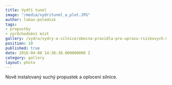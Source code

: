 ```yaml
---
title: Vydří tunel
image: "/media/vydritunel_a_plot.JPG"
author: lukas-polednik
tags:
- propustky
- zprůchodnění míst
gallery: /vydra/vydry-a-silnice/obecna-pravidla-pro-upravu-rizikovych-mist
position: 10
published: true
date: 2016-04-08 14:38:38.000000000 Z
category: gallery
layout: photo
---
```

Nově instalovaný suchý propustek a oplocení silnice.
